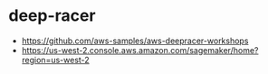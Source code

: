 # deep-racer

* <https://github.com/aws-samples/aws-deepracer-workshops>
* <https://us-west-2.console.aws.amazon.com/sagemaker/home?region=us-west-2>
